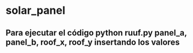 # solar_panel
## Para ejecutar el código python ruuf.py panel_a, panel_b, roof_x, roof_y insertando los valores 
